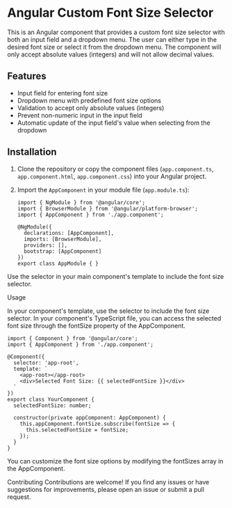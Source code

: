 # Angular Custom Font Size Selector

This is an Angular component that provides a custom font size selector with both an input field and a dropdown menu. The user can either type in the desired font size or select it from the dropdown menu. The component will only accept absolute values (integers) and will not allow decimal values.

## Features

- Input field for entering font size
- Dropdown menu with predefined font size options
- Validation to accept only absolute values (integers)
- Prevent non-numeric input in the input field
- Automatic update of the input field's value when selecting from the dropdown

## Installation

1. Clone the repository or copy the component files (`app.component.ts`, `app.component.html`, `app.component.css`) into your Angular project.

2. Import the `AppComponent` in your module file (`app.module.ts`):

   ```
   import { NgModule } from '@angular/core';
   import { BrowserModule } from '@angular/platform-browser';
   import { AppComponent } from './app.component';

   @NgModule({
     declarations: [AppComponent],
     imports: [BrowserModule],
     providers: [],
     bootstrap: [AppComponent]
   })
   export class AppModule { }
   ```
Use the <app-root> selector in your main component's template to include the font size selector.

Usage

In your component's template, use the <app-root> selector to include the font size selector.
In your component's TypeScript file, you can access the selected font size through the fontSize property of the AppComponent.

```
import { Component } from '@angular/core';
import { AppComponent } from './app.component';

@Component({
  selector: 'app-root',
  template: `
    <app-root></app-root>
    <div>Selected Font Size: {{ selectedFontSize }}</div>
  `
})
export class YourComponent {
  selectedFontSize: number;

  constructor(private appComponent: AppComponent) {
    this.appComponent.fontSize.subscribe(fontSize => {
      this.selectedFontSize = fontSize;
    });
  }
}
```
You can customize the font size options by modifying the fontSizes array in the AppComponent.

Contributing
Contributions are welcome! If you find any issues or have suggestions for improvements, please open an issue or submit a pull request.
